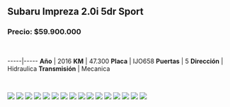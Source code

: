 ## Subaru Impreza 2.0i 5dr Sport

### Precio: $59.900.000


<p>&nbsp;</p>

-----|-----
**Año** | 2016
**KM** | 47.300
**Placa** | IJO658
**Puertas** | 5
**Dirección** | Hidraulica
**Transmisión** | Mecanica


<p>&nbsp;</p>

<img src="images/Subaru XV 2016.jpeg?raw=true"/>
<img src="images/Subaru XV 2016 - 1.jpeg?raw=true"/>
<img src="images/Subaru XV 2016 - 10.jpeg?raw=true"/>
<img src="images/Subaru XV 2016 - 11.jpeg?raw=true"/>
<img src="images/Subaru XV 2016 - 13.jpeg?raw=true"/>
<img src="images/Subaru XV 2016 - 14.jpeg?raw=true"/>
<img src="images/Subaru XV 2016 - 15.jpeg?raw=true"/>
<img src="images/Subaru XV 2016 - 2.jpeg?raw=true"/>
<img src="images/Subaru XV 2016 - 3.jpeg?raw=true"/>
<img src="images/Subaru XV 2016 - 4.jpeg?raw=true"/>
<img src="images/Subaru XV 2016 - 5.jpeg?raw=true"/>
<img src="images/Subaru XV 2016 - 6.jpeg?raw=true"/>
<img src="images/Subaru XV 2016 - 7.jpeg?raw=true"/>
<img src="images/Subaru XV 2016 - 8.jpeg?raw=true"/>
<img src="images/Subaru XV 2016 - 9.jpeg?raw=true"/>
<img src="images/Subaru XV 2016 -12.jpeg?raw=true"/>



